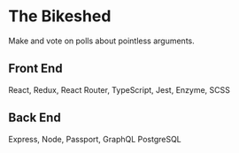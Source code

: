 # The Bikeshed

Make and vote on polls about pointless arguments.

## Front End

React, Redux, React Router, TypeScript, Jest, Enzyme, SCSS

## Back End

Express, Node, Passport, GraphQL PostgreSQL
